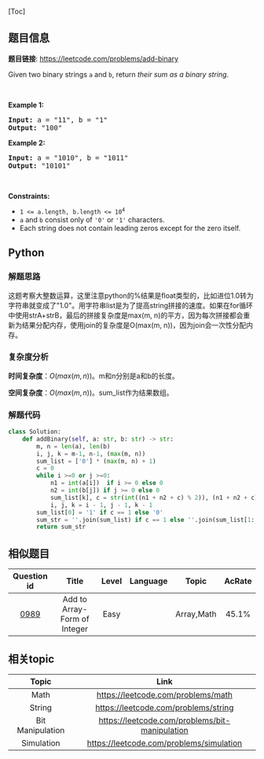 [Toc]
## 题目信息
**题目链接**: https://leetcode.com/problems/add-binary
<p>Given two binary strings <code>a</code> and <code>b</code>, return <em>their sum as a binary string</em>.</p>

<p>&nbsp;</p>
<p><strong>Example 1:</strong></p>
<pre><strong>Input:</strong> a = "11", b = "1"
<strong>Output:</strong> "100"
</pre><p><strong>Example 2:</strong></p>
<pre><strong>Input:</strong> a = "1010", b = "1011"
<strong>Output:</strong> "10101"
</pre>
<p>&nbsp;</p>
<p><strong>Constraints:</strong></p>

<ul>
	<li><code>1 &lt;= a.length, b.length &lt;= 10<sup>4</sup></code></li>
	<li><code>a</code> and <code>b</code> consist&nbsp;only of <code>&#39;0&#39;</code> or <code>&#39;1&#39;</code> characters.</li>
	<li>Each string does not contain leading zeros except for the zero itself.</li>
</ul>

## Python
### 解题思路
这题考察大整数运算，这里注意python的%结果是float类型的，比如进位1.0转为字符串就变成了"1.0"。用字符串list是为了提高string拼接的速度。如果在for循环中使用strA+strB，最后的拼接复杂度是max(m, n)的平方，因为每次拼接都会重新为结果分配内存，使用join的复杂度是O(max(m, n))，因为join会一次性分配内存。

### 复杂度分析
**时间复杂度**：$O(max(m, n))$。m和n分别是a和b的长度。

**空间复杂度**：$O(max(m, n))$。sum_list作为结果数组。
### 解题代码
```python
class Solution:
    def addBinary(self, a: str, b: str) -> str:
        m, n = len(a), len(b)
        i, j, k = m-1, n-1, (max(m, n)) 
        sum_list = ['0'] * (max(m, n) + 1)
        c = 0
        while i >=0 or j >=0: 
            n1 = int(a[i])  if i >= 0 else 0
            n2 = int(b[j]) if j >= 0 else 0
            sum_list[k], c = str(int((n1 + n2 + c) % 2)), (n1 + n2 + c) // 2
            i, j, k = i - 1, j - 1, k - 1
        sum_list[0] = '1' if c == 1 else '0'
        sum_str = ''.join(sum_list) if c == 1 else ''.join(sum_list[1: ])
        return sum_str
```
## 相似题目
Question id | Title | Level | Language | Topic | AcRate
:-----------:|:-----:|:-----:|:--------:|:-----:|:------:
[0989](https://leetcode.com/problems/add-to-array-form-of-integer) | Add to Array-Form of Integer | Easy |  | Array,Math | 45.1%
## 相关topic
Topic | Link
:-----:|:----:
Math | https://leetcode.com/problems/math
String | https://leetcode.com/problems/string
Bit Manipulation | https://leetcode.com/problems/bit-manipulation
Simulation | https://leetcode.com/problems/simulation
